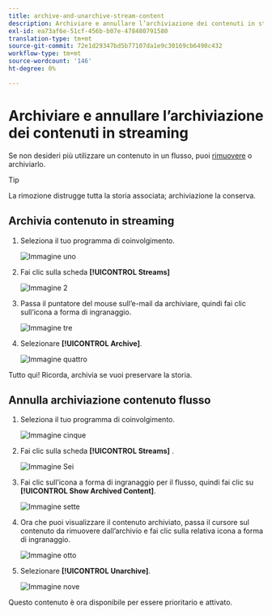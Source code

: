 ```yaml
---
title: archive-and-unarchive-stream-content
description: Archiviare e annullare l’archiviazione dei contenuti in streaming
exl-id: ea73af6e-51cf-456b-b07e-478480791580
translation-type: tm+mt
source-git-commit: 72e1d29347bd5b77107da1e9c30169cb6490c432
workflow-type: tm+mt
source-wordcount: '146'
ht-degree: 0%

---
```


# Archiviare e annullare l’archiviazione dei contenuti in streaming

Se non desideri più utilizzare un contenuto in un flusso, puoi [rimuovere](/help/sky/remove-stream-content.md) o archiviarlo.

>[!TIP]
>
>La rimozione distrugge tutta la storia associata; archiviazione
>la conserva.

## Archivia contenuto in streaming

1. Seleziona il tuo programma di coinvolgimento.

   ![Immagine uno](/help/sky/assets/engagement-programs/archive-and-unarchive-stream-content/archive-and-unarchive-stream-content-1.png)

1. Fai clic sulla scheda **[!UICONTROL Streams]**

   ![Immagine 2](/help/sky/assets/engagement-programs/archive-and-unarchive-stream-content/archive-and-unarchive-stream-content-2.png)

1. Passa il puntatore del mouse sull’e-mail da archiviare, quindi fai clic sull’icona a forma di ingranaggio.

   ![Immagine tre](/help/sky/assets/engagement-programs/archive-and-unarchive-stream-content/archive-and-unarchive-stream-content-3.png)

1. Selezionare **[!UICONTROL Archive]**.

   ![Immagine quattro](/help/sky/assets/engagement-programs/archive-and-unarchive-stream-content/archive-and-unarchive-stream-content-4.png)

Tutto qui! Ricorda, archivia se vuoi preservare la storia.

## Annulla archiviazione contenuto flusso

1. Seleziona il tuo programma di coinvolgimento.

   ![Immagine cinque](/help/sky/assets/engagement-programs/archive-and-unarchive-stream-content/archive-and-unarchive-stream-content-5.png)

1. Fai clic sulla scheda **[!UICONTROL Streams]** .

   ![Immagine Sei](/help/sky/assets/engagement-programs/archive-and-unarchive-stream-content/archive-and-unarchive-stream-content-6.png)

1. Fai clic sull’icona a forma di ingranaggio per il flusso, quindi fai clic su **[!UICONTROL Show Archived Content]**.

   ![Immagine sette](/help/sky/assets/engagement-programs/archive-and-unarchive-stream-content/archive-and-unarchive-stream-content-7.png)

1. Ora che puoi visualizzare il contenuto archiviato, passa il cursore sul contenuto da rimuovere dall’archivio e fai clic sulla relativa icona a forma di ingranaggio.

   ![Immagine otto](/help/sky/assets/engagement-programs/archive-and-unarchive-stream-content/archive-and-unarchive-stream-content-8.png)

1. Selezionare **[!UICONTROL Unarchive]**.

   ![Immagine nove](/help/sky/assets/engagement-programs/archive-and-unarchive-stream-content/archive-and-unarchive-stream-content-9.png)

Questo contenuto è ora disponibile per essere prioritario e attivato.
